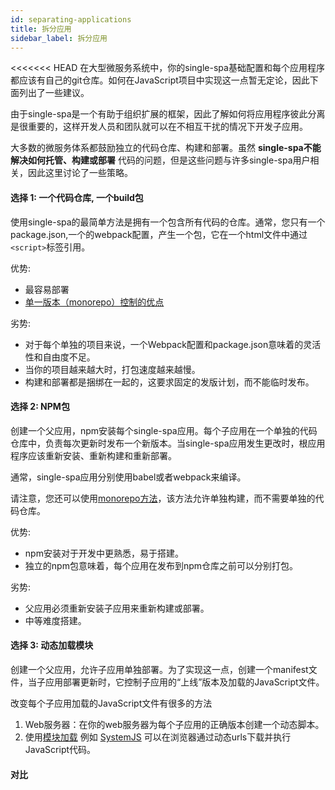 ```yaml
---
id: separating-applications
title: 拆分应用
sidebar_label: 拆分应用
---
```


<<<<<<< HEAD
在大型微服务系统中，你的single-spa基础配置和每个应用程序都应该有自己的git仓库。如何在JavaScript项目中实现这一点暂无定论，因此下面列出了一些建议。

由于single-spa是一个有助于组织扩展的框架，因此了解如何将应用程序彼此分离是很重要的，这样开发人员和团队就可以在不相互干扰的情况下开发子应用。

大多数的微服务体系都鼓励独立的代码仓库、构建和部署。虽然 **single-spa不能解决如何托管、构建或部署** 代码的问题，但是这些问题与许多single-spa用户相关，因此这里讨论了一些策略。

#### 选择 1: 一个代码仓库, 一个build包

使用single-spa的最简单方法是拥有一个包含所有代码的仓库。通常，您只有一个package.json,一个的webpack配置，产生一个包，它在一个html文件中通过` <script> `标签引用。

优势:

- 最容易部署
- [单一版本（monorepo）控制的优点](https://danluu.com/monorepo/)

劣势:
- 对于每个单独的项目来说，一个Webpack配置和package.json意味着的灵活性和自由度不足。
- 当你的项目越来越大时，打包速度越来越慢。
- 构建和部署都是捆绑在一起的，这要求固定的发版计划，而不能临时发布。

#### 选择 2: NPM包

创建一个父应用，npm安装每个single-spa应用。每个子应用在一个单独的代码仓库中，负责每次更新时发布一个新版本。当single-spa应用发生更改时，根应用程序应该重新安装、重新构建和重新部署。

通常，single-spa应用分别使用babel或者webpack来编译。

请注意，您还可以使用[monorepo方法](https://medium.com/netscape/thecase-for-monorepos-907c1361708a)，该方法允许单独构建，而不需要单独的代码仓库。

优势:

- npm安装对于开发中更熟悉，易于搭建。
- 独立的npm包意味着，每个应用在发布到npm仓库之前可以分别打包。

劣势:

- 父应用必须重新安装子应用来重新构建或部署。
- 中等难度搭建。

#### 选择 3: 动态加载模块

创建一个父应用，允许子应用单独部署。为了实现这一点，创建一个manifest文件，当子应用部署更新时，它控制子应用的“上线”版本及加载的JavaScript文件。

改变每个子应用加载的JavaScript文件有很多的方法

1. Web服务器：在你的web服务器为每个子应用的正确版本创建一个动态脚本。
2. 使用[模块加载](https://www.jvandemo.com/a-10-minute-primer-to-javascript-modules-module-formats-module-loaders-and-module-bundlers/) 例如 [SystemJS](https://github.com/systemjs/systemjs) 可以在浏览器通过动态urls下载并执行JavaScript代码。

#### 对比

<style dangerouslySetInnerHTML={{__html: `
  .comparisonTable td {
    width: 25%;
  }
  .comparisonTable .middle {
    text-align: center;
    vertical-align: middle;
  }
  .comparisonTable ul {
    padding-left: 1em;
  }
`}}/>
<table className="comparisonTable">
  <caption>前端系统架构对比</caption>
  <thead>
    <tr>
      <th></th>
      <th scope="col" className="middle">Monorepo</th>
      <th scope="col" className="middle">NPM包</th>
      <th scope="col" className="middle">动态加载模块</th>
    </tr>
  </thead>
  <tbody>
    <tr>
      <th scope="row">搭建难度</th>
      <td className="middle">简单</td>
      <td className="middle">中等</td>
      <td className="middle">困难</td>
    </tr>
    <tr>
      <th scope="row">代码是否独立</th>
      <td className="middle">
        <span className="sr-text">No</span>
      </td>
      <td className="middle">
        <span className="sr-text">No</span>  
      </td>
      <td className="middle">
        <span role="img" aria-label="Yes">✅</span>
      </td>
    </tr>
    <tr>
      <th scope="row">分开构建</th>
      <td className="middle">
        <span className="sr-text">No</span>
      </td>
      <td className="middle">
        <span role="img" aria-label="Yes">✅</span>
      </td>
      <td className="middle">
        <span role="img" aria-label="Yes">✅</span>
      </td>
    </tr>
    <tr>
      <th scope="row">分别部署</th>
      <td className="middle">
        <span className="sr-text">No</span>
      </td>
      <td className="middle">
        <span role="img" aria-label="Yes">✅</span>
      </td>
      <td className="middle">
        <span role="img" aria-label="Yes">✅</span>
      </td>
    </tr>
    <tr>
      <th>例子</th>
      <td>
        <ul>
          <li>
            <a href="https://github.com/joeldenning/simple-single-spa-webpack-example">simple-webpack-example</a>
          </li>
          <li>
            <a href="https://github.com/single-spa/single-spa-examples">single-spa-examples</a>
          </li>
        </ul>
      </td>
      <td>
        <ul>
          <li>
            <a href="https://github.com/jualoppaz/single-spa-login-example-with-npm-packages">single-spa-login-example-with-npm-packages</a>
          </li>
        </ul>
      </td>
      <td>
        <ul>
          <li>
            <a href="https://gitlab.com/TheMcMurder/single-spa-portal-example">SystemJS example</a>
          </li>
        </ul>
      </td>
    </tr>
  </tbody>
</table>
=======
In a large, microserviced system, your root single-spa configuration and each of the applications should probably have its own git repository. How to do that in a JavaScript project isn't necessarily clear, so some options are listed below.

Since single-spa is a framework that helps with organizational scaling, it is important to figure out how to split out and separate applications from each other so that developers and teams can work on the applications without interfering one another.

Most interpretations of microservice architecture encourage separate code repositories, builds, and deployments. Although **single-spa does not solve how code is hosted, built, or deployed**, these are relevant to many users of single-spa, so some strategies for doing so are discussed here.

#### Option 1: One code repo, one build

The simplest approach for using single-spa is to have one code repository with everything in it. Typically, you would have a single package.json with a single webpack config that produces a bundle that can be included in an HTML file with a `<script>` tag.

Advantages:

- Simplest to set up
- [monolithic version control has some advantages](https://danluu.com/monorepo/)

Disadvantages:
- One master Webpack config and package.json means less flexibility and freedom for each individual project
- Slow build times once your project gets large
- Builds and deployments are all tied together, which can necessitate fixed release schedules instead of ad hoc releases.

#### Option 2: NPM packages

Create a root application that npm installs each of the single-spa applications. Each child application is in a separate code repository and is responsible for publishing a new version everytime that it updates. The root application should reinstall, rebuild, and redeploy whenever a single-spa application changes.

Typically, the single-spa applications compile themselves separately with babel and/or webpack.

Advantages:

- npm install is familiar and easy to set up
- Separate npm packages means each application can build itself separately before publishing to npm

Disadvantages:

- The root application must reinstall the child applications in order to rebuild/redeploy
- Medium difficulty to set up

#### Option 3: Monorepos

Create a [monorepo](https://medium.com/netscape/the-case-for-monorepos-907c1361708a) with multiple SPAs in a single (mono) repo. 
This allows for separate builds and deployment without having separate code repositories.


#### Option 4: Dynamic Module Loading

Create a root application which can allow single-spa applications to deploy themselves separately. To do so,
create a manifest file that the single-spa applications update during their deployment process, which controls
which versions of the single-spa applications are "live". Then change which JavaScript file is loaded based on the manifest.

Changing which JavaScript file is loaded for each child application can be done in many ways.

1. Web server: have your webserver create a dynamic script tag for the "live" version of each single-spa application.
2. Use a [module loader](https://www.jvandemo.com/a-10-minute-primer-to-javascript-modules-module-formats-module-loaders-and-module-bundlers/) such as [SystemJS](https://github.com/systemjs/systemjs) that can download and execute JavaScript code in the browser from dynamic urls.

#### Comparison

|   | Separate code repositories possible | Independent CI builds | Separate deployments | Examples |
| - | ----------------------------------- | --------------- | -------------------- | -------- |
| NPM Packages | :white_check_mark: | :white_check_mark: | :x: | [1](https://github.com/jualoppaz/single-spa-login-example-with-npm-packages) |
| Monorepo | :x: | :white_check_mark: [1](https://medium.com/labs42/monorepo-with-circleci-conditional-workflows-69e65d3f1bd0) | :white_check_mark: [1](https://medium.com/labs42/monorepo-with-circleci-conditional-workflows-69e65d3f1bd0) | &mdash; |
| Module loading | :white_check_mark: | :white_check_mark: | :white_check_mark: | [1](https://github.com/react-microfrontends/) [2](https://github.com/vue-microfrontends/) [3](https://github.com/polyglot-microfrontends/) |
>>>>>>> be078b0c91c6f36025e026f974dd5b88e003ab2a
